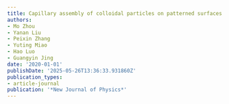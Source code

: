```yaml
---
title: Capillary assembly of colloidal particles on patterned surfaces
authors:
- Mo Zhou
- Yanan Liu
- Peixin Zhang
- Yuting Miao
- Hao Luo
- Guangyin Jing
date: '2020-01-01'
publishDate: '2025-05-26T13:36:33.931860Z'
publication_types:
- article-journal
publication: '*New Journal of Physics*'
---
```

